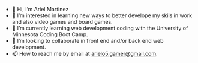 - 👋 Hi, I’m Ariel Martinez
- 👀 I’m interested in learning new ways to better develope my skils in work and also video games and board games.
- 🌱 I’m currently learning web development coding with the University of Minnesota Coding Boot Camp.
- 💞️ I’m looking to collaborate in front end and/or back end web development.
- 📫 How to reach me by email at arielo5.gamer@gmail.com.
<!---
arielo5/arielo5 is a ✨ special ✨ repository because its `README.md` (this file) appears on your GitHub profile.
You can click the Preview link to take a look at your changes.
--->
